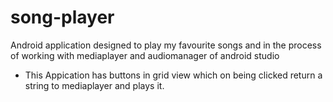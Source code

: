 # song-player
Android application designed to play my favourite songs and in the process of working with mediaplayer and audiomanager of android studio
- This Appication has buttons in grid view which on being clicked return a string to mediaplayer and plays it.
